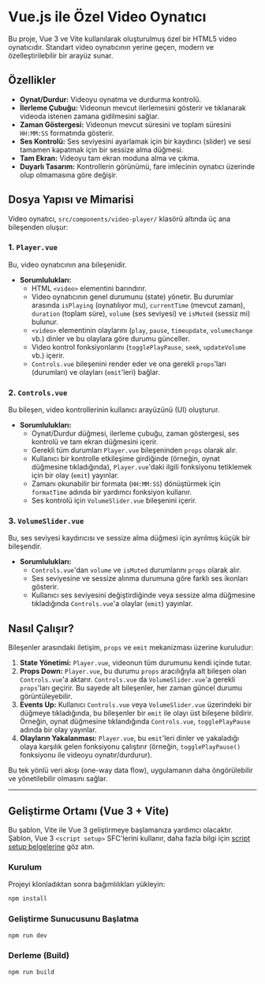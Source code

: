 # Vue.js ile Özel Video Oynatıcı

Bu proje, Vue 3 ve Vite kullanılarak oluşturulmuş özel bir HTML5 video oynatıcıdır. Standart video oynatıcının yerine geçen, modern ve özelleştirilebilir bir arayüz sunar.

## Özellikler

- **Oynat/Durdur:** Videoyu oynatma ve durdurma kontrolü.
- **İlerleme Çubuğu:** Videonun mevcut ilerlemesini gösterir ve tıklanarak videoda istenen zamana gidilmesini sağlar.
- **Zaman Göstergesi:** Videonun mevcut süresini ve toplam süresini `HH:MM:SS` formatında gösterir.
- **Ses Kontrolü:** Ses seviyesini ayarlamak için bir kaydırıcı (slider) ve sesi tamamen kapatmak için bir sessize alma düğmesi.
- **Tam Ekran:** Videoyu tam ekran moduna alma ve çıkma.
- **Duyarlı Tasarım:** Kontrollerin görünümü, fare imlecinin oynatıcı üzerinde olup olmamasına göre değişir.

## Dosya Yapısı ve Mimarisi

Video oynatıcı, `src/components/video-player/` klasörü altında üç ana bileşenden oluşur:

### 1. `Player.vue`

Bu, video oynatıcının ana bileşenidir.

- **Sorumlulukları:**
  - HTML `<video>` elementini barındırır.
  - Video oynatıcının genel durumunu (state) yönetir. Bu durumlar arasında `isPlaying` (oynatılıyor mu), `currentTime` (mevcut zaman), `duration` (toplam süre), `volume` (ses seviyesi) ve `isMuted` (sessiz mi) bulunur.
  - `<video>` elementinin olaylarını (`play`, `pause`, `timeupdate`, `volumechange` vb.) dinler ve bu olaylara göre durumu günceller.
  - Video kontrol fonksiyonlarını (`togglePlayPause`, `seek`, `updateVolume` vb.) içerir.
  - `Controls.vue` bileşenini render eder ve ona gerekli `props`'ları (durumları) ve olayları (`emit`'leri) bağlar.

### 2. `Controls.vue`

Bu bileşen, video kontrollerinin kullanıcı arayüzünü (UI) oluşturur.

- **Sorumlulukları:**
  - Oynat/Durdur düğmesi, ilerleme çubuğu, zaman göstergesi, ses kontrolü ve tam ekran düğmesini içerir.
  - Gerekli tüm durumları `Player.vue` bileşeninden `props` olarak alır.
  - Kullanıcı bir kontrolle etkileşime girdiğinde (örneğin, oynat düğmesine tıkladığında), `Player.vue`'daki ilgili fonksiyonu tetiklemek için bir olay (`emit`) yayınlar.
  - Zamanı okunabilir bir formata (`HH:MM:SS`) dönüştürmek için `formatTime` adında bir yardımcı fonksiyon kullanır.
  - Ses kontrolü için `VolumeSlider.vue` bileşenini içerir.

### 3. `VolumeSlider.vue`

Bu, ses seviyesi kaydırıcısı ve sessize alma düğmesi için ayrılmış küçük bir bileşendir.

- **Sorumlulukları:**
  - `Controls.vue`'dan `volume` ve `isMuted` durumlarını `props` olarak alır.
  - Ses seviyesine ve sessize alınma durumuna göre farklı ses ikonları gösterir.
  - Kullanıcı ses seviyesini değiştirdiğinde veya sessize alma düğmesine tıkladığında `Controls.vue`'a olaylar (`emit`) yayınlar.

## Nasıl Çalışır?

Bileşenler arasındaki iletişim, `props` ve `emit` mekanizması üzerine kuruludur:

1.  **State Yönetimi:** `Player.vue`, videonun tüm durumunu kendi içinde tutar.
2.  **Props Down:** `Player.vue`, bu durumu `props` aracılığıyla alt bileşen olan `Controls.vue`'a aktarır. `Controls.vue` da `VolumeSlider.vue`'a gerekli `props`'ları geçirir. Bu sayede alt bileşenler, her zaman güncel durumu görüntüleyebilir.
3.  **Events Up:** Kullanıcı `Controls.vue` veya `VolumeSlider.vue` üzerindeki bir düğmeye tıkladığında, bu bileşenler bir `emit` ile olayı üst bileşene bildirir. Örneğin, oynat düğmesine tıklandığında `Controls.vue`, `togglePlayPause` adında bir olay yayınlar.
4.  **Olayların Yakalanması:** `Player.vue`, bu `emit`'leri dinler ve yakaladığı olaya karşılık gelen fonksiyonu çalıştırır (örneğin, `togglePlayPause()` fonksiyonu ile videoyu oynatır/durdurur).

Bu tek yönlü veri akışı (one-way data flow), uygulamanın daha öngörülebilir ve yönetilebilir olmasını sağlar.

---

## Geliştirme Ortamı (Vue 3 + Vite)

Bu şablon, Vite ile Vue 3 geliştirmeye başlamanıza yardımcı olacaktır. Şablon, Vue 3 `<script setup>` SFC'lerini kullanır, daha fazla bilgi için [script setup belgelerine](https://v3.vuejs.org/api/sfc-script-setup.html#sfc-script-setup) göz atın.

### Kurulum

Projeyi klonladıktan sonra bağımlılıkları yükleyin:

```bash
npm install
```

### Geliştirme Sunucusunu Başlatma

```bash
npm run dev
```

### Derleme (Build)

```bash
npm run build
```
